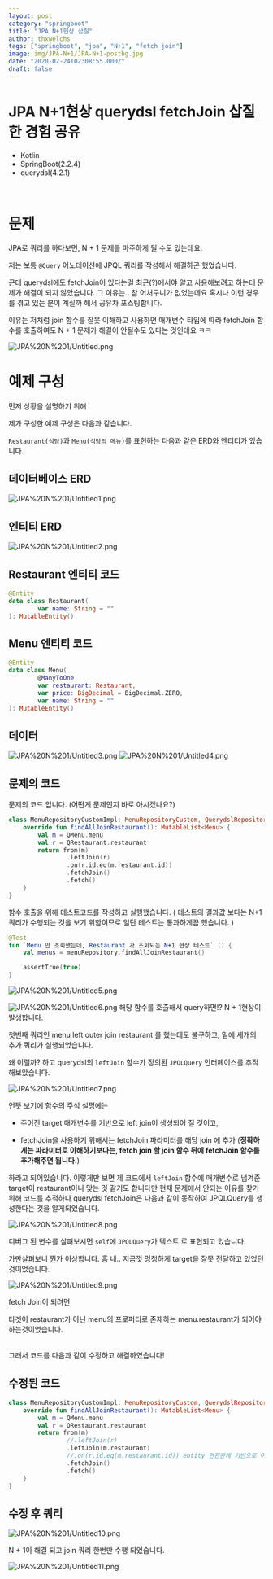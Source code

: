 ```yaml
---
layout: post
category: "springboot"
title: "JPA N+1현상 삽질"
author: thxwelchs
tags: ["springboot", "jpa", "N+1", "fetch join"]
image: img/JPA-N+1/JPA-N+1-postbg.jpg
date: "2020-02-24T02:08:55.000Z"
draft: false
---
```


# JPA N+1현상 querydsl fetchJoin 삽질한 경험 공유
- Kotlin
- SpringBoot(2.2.4)
- querydsl(4.2.1)

<br/>

# 문제

JPA로 쿼리를 하다보면, N + 1 문제를 마주하게 될 수도 있는데요.

저는 보통  `@Query` 어노테이션에 JPQL 쿼리를 작성해서 해결하곤 했었습니다.

근데 querydsl에도 fetchJoin이 있다는걸 최근(?)에서야 알고 사용해보려고 하는데 문제가 해결이 되지 않았습니다. 그 이유는.. 참 어처구니가 없었는데요 혹시나 이런 경우를 겪고 있는 분이 계실까 해서 공유차 포스팅합니다.

이유는 저처럼 join 함수를 잘못 이해하고 사용하면 매개변수 타입에 따라 fetchJoin 함수를 호출하여도 N + 1 문제가 해결이 안될수도 있다는 것인데요 ㅋㅋ

![JPA%20N%201/Untitled.png](img/JPA-N+1/Untitled.png)

# 예제 구성

먼저 상황을 설명하기 위해 

제가 구성한 예제 구성은 다음과 같습니다. 

`Restaurant(식당)`과 `Menu(식당의 메뉴)`를 표현하는 다음과 같은 ERD와 엔티티가 있습니다.

## 데이터베이스 ERD

![JPA%20N%201/Untitled1.png](img/JPA-N+1/Untitled1.png)

## 엔티티 ERD

![JPA%20N%201/Untitled2.png](img/JPA-N+1/Untitled2.png)

## Restaurant 엔티티 코드
```kotlin
@Entity
data class Restaurant(
        var name: String = ""
): MutableEntity()
```

## Menu 엔티티 코드
```kotlin
@Entity
data class Menu(
        @ManyToOne
        var restaurant: Restaurant,
        var price: BigDecimal = BigDecimal.ZERO,
        var name: String = ""
): MutableEntity()
```

## 데이터

![JPA%20N%201/Untitled3.png](img/JPA-N+1/Untitled3.png)
![JPA%20N%201/Untitled4.png](img/JPA-N+1/Untitled4.png)

## 문제의 코드

문제의 코드 입니다. (어떤게 문제인지 바로 아시겠나요?)
```kotlin
class MenuRepositoryCustomImpl: MenuRepositoryCustom, QuerydslRepositorySupport(Menu::class.java) {
    override fun findAllJoinRestaurant(): MutableList<Menu> {
        val m = QMenu.menu
        val r = QRestaurant.restaurant
        return from(m)
                .leftJoin(r)
                .on(r.id.eq(m.restaurant.id))
                .fetchJoin()
                .fetch()
    }
}
```

함수 호출을 위해 테스트코드를 작성하고 실행했습니다. 
( 테스트의 결과값 보다는 N+1 쿼리가 수행되는 것을 보기 위함이므로 일단 테스트는 통과하게끔 했습니다. )
```kotlin
@Test
fun `Menu 만 조회했는데, Restaurant 가 조회되는 N+1 현상 테스트` () {
    val menus = menuRepository.findAllJoinRestaurant()

    assertTrue(true)
}
```

![JPA%20N%201/Untitled5.png](img/JPA-N+1/idea64_xOWUXfJUQM.png)

![JPA%20N%201/Untitled6.png](img/JPA-N+1/Untitled6.png)
해당 함수를 호출해서 query하면!? N + 1현상이 발생합니다.

첫번째 쿼리인 menu left outer join restaurant 를 했는데도 불구하고, 밑에 세개의 추가 쿼리가 실행되었습니다.



왜 이럴까? 하고 querydsl의 `leftJoin` 함수가 정의된 `JPQLQuery` 인터페이스를 추적 해보았습니다.

![JPA%20N%201/Untitled7.png](img/JPA-N+1/Untitled7.png)

언뜻 보기에 함수의 주석 설명에는

- 주어진 target 매개변수를 기반으로 left join이 생성되어 질 것이고,

- fetchJoin을 사용하기 위해서는 fetchJoin 파라미터를 해당 join 에 추가 (**정확하게는 파라미터로 이해하기보다는, fetch join 할 join 함수 뒤에 fetchJoin 함수를 추가해주면 됩니다.**)

하라고 되어있습니다. 이렇게만 보면 제 코드에서 `leftJoin` 함수에 매개변수로 넘겨준 target이 restaurant이니 맞는 것 같기도 합니다만 현재 문제에서 안되는 이유를 찾기 위해 코드를 추적하다 querydsl fetchJoin은 다음과 같이 동작하여 JPQLQuery를 생성한다는 것을 알게되었습니다.

![JPA%20N%201/Untitled8.png](img/JPA-N+1/idea64_G1UvBO54eI.png)

디버그 된 변수를 살펴보시면 `self`에 `JPQLQuery`가 텍스트 로 표현되고 있습니다. 

가만살펴보니 뭔가 이상합니다. 흠 네.. 지금껏 멍청하게 target을 잘못 전달하고 있었던 것이었습니다.

![JPA%20N%201/Untitled9.png](img/JPA-N+1/Untitled9.png)

fetch Join이 되려면 

타겟이 restaurant가 아닌 menu의 프로퍼티로 존재하는 menu.restaurant가 되어야 하는것이었습니다.

\
그래서 코드를 다음과 같이 수정하고 해결하였습니다!

## 수정된 코드
```kotlin
class MenuRepositoryCustomImpl: MenuRepositoryCustom, QuerydslRepositorySupport(Menu::class.java) {
    override fun findAllJoinRestaurant(): MutableList<Menu> {
        val m = QMenu.menu
        val r = QRestaurant.restaurant
        return from(m)
                //.leftJoin(r)
                .leftJoin(m.restaurant)
                //.on(r.id.eq(m.restaurant.id)) entity 연관관계 기반으로 어차피 맵핑되서 join함 on 조건을 주면 fetch 할 때 with 에 property를 에
                .fetchJoin()
                .fetch()
    }
}
```

## 수정 후 쿼리

![JPA%20N%201/Untitled10.png](img/JPA-N+1/Untitled10.png)

N + 1이 해결 되고 join 쿼리 한번만 수행 되었습니다.

![JPA%20N%201/Untitled11.png](img/JPA-N+1/Untitled11.png)